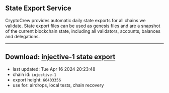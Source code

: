 ## State Export Service
CryptoCrew provides automatic daily state exports for all chains we validate. State export files can be used as genesis files and are a snapshot of the current blockchain state, including all validators, accounts, balances and delegations.

---
**Download: [injective-1 state export](https://dl-eu2.ccvalidators.com/SERVICE/injective/injective-1_export_66403356.json)**
---

- last updated: Tue Apr 16 2024 20:23:48
- chain id: `injective-1`
- export height: `66403356`
- use for: airdrops, local tests, chain recovery
